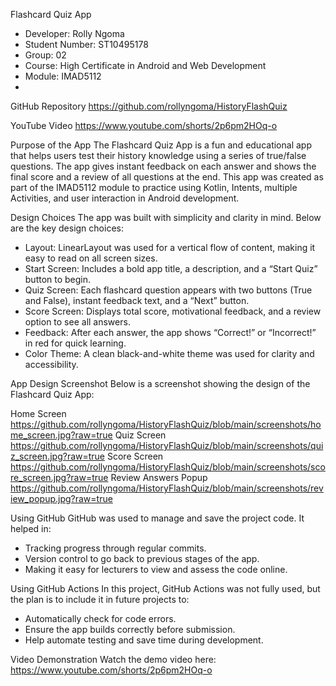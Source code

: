 Flashcard Quiz App
* Developer: Rolly Ngoma
* Student Number: ST10495178
* Group: 02
* Course: High Certificate in Android and Web Development
* Module: IMAD5112
* 
GitHub Repository
https://github.com/rollyngoma/HistoryFlashQuiz

YouTube Video
https://www.youtube.com/shorts/2p6pm2HOq-o

Purpose of the App
The Flashcard Quiz App is a fun and educational app that helps users test their history knowledge using a series of true/false questions. The app gives instant feedback on each answer and shows the final score and a review of all questions at the end.
This app was created as part of the IMAD5112 module to practice using Kotlin, Intents, multiple Activities, and user interaction in Android development.

Design Choices
The app was built with simplicity and clarity in mind. Below are the key design choices:
* Layout: LinearLayout was used for a vertical flow of content, making it easy to read on all screen sizes.
* Start Screen: Includes a bold app title, a description, and a “Start Quiz” button to begin.
* Quiz Screen: Each flashcard question appears with two buttons (True and False), instant feedback text, and a “Next” button.
* Score Screen: Displays total score, motivational feedback, and a review option to see all answers.
* Feedback: After each answer, the app shows “Correct!” or “Incorrect!” in red for quick learning.
* Color Theme: A clean black-and-white theme was used for clarity and accessibility.

App Design Screenshot
Below is a screenshot showing the design of the Flashcard Quiz App:

Home Screen https://github.com/rollyngoma/HistoryFlashQuiz/blob/main/screenshots/home_screen.jpg?raw=true
Quiz Screen https://github.com/rollyngoma/HistoryFlashQuiz/blob/main/screenshots/quiz_screen.jpg?raw=true
Score Screen https://github.com/rollyngoma/HistoryFlashQuiz/blob/main/screenshots/score_screen.jpg?raw=true
Review Answers Popup https://github.com/rollyngoma/HistoryFlashQuiz/blob/main/screenshots/review_popup.jpg?raw=true


Using GitHub
GitHub was used to manage and save the project code. It helped in:
* Tracking progress through regular commits.
* Version control to go back to previous stages of the app.
* Making it easy for lecturers to view and assess the code online.

Using GitHub Actions
In this project, GitHub Actions was not fully used, but the plan is to include it in future projects to:
* Automatically check for code errors.
* Ensure the app builds correctly before submission.
* Help automate testing and save time during development.

Video Demonstration
Watch the demo video here:      https://www.youtube.com/shorts/2p6pm2HOq-o

